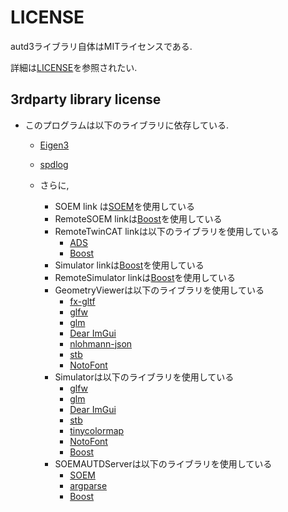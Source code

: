 # LICENSE

autd3ライブラリ自体はMITライセンスである.

詳細は[LICENSE](https://github.com/shinolab/autd3/blob/master/LICENSE)を参照されたい.

## 3rdparty library license

- このプログラムは以下のライブラリに依存している. 
  - [Eigen3](https://gitlab.com/libeigen/eigen) 
  - [spdlog](https://github.com/gabime/spdlog)

  - さらに,
    - SOEM link は[SOEM](https://github.com/OpenEtherCATsociety/SOEM)を使用している
    - RemoteSOEM linkは[Boost](https://www.boost.org/)を使用している
    - RemoteTwinCAT linkは以下のライブラリを使用している
      - [ADS](https://github.com/Beckhoff/ADS)
      - [Boost](https://www.boost.org/)
    - Simulator linkは[Boost](https://www.boost.org/)を使用している
    - RemoteSimulator linkは[Boost](https://www.boost.org/)を使用している
    - GeometryViewerは以下のライブラリを使用している
      - [fx-gltf](https://github.com/jessey-git/fx-gltf)
      - [glfw](https://github.com/glfw/glfw)
      - [glm](https://github.com/g-truc/glm)
      - [Dear ImGui](https://github.com/ocornut/imgui)
      - [nlohmann-json](https://github.com/nlohmann/json)
      - [stb](https://github.com/nothings/stb)
      - [NotoFont](https://github.com/notofonts/noto-fonts/blob/main/LICENSE)
    - Simulatorは以下のライブラリを使用している
      - [glfw](https://github.com/glfw/glfw)
      - [glm](https://github.com/g-truc/glm)
      - [Dear ImGui](https://github.com/ocornut/imgui)
      - [stb](https://github.com/nothings/stb)
      - [tinycolormap](https://github.com/yuki-koyama/tinycolormap)
      - [NotoFont](https://github.com/notofonts/noto-fonts/blob/main/LICENSE)
      - [Boost](https://www.boost.org/)
    - SOEMAUTDServerは以下のライブラリを使用している
      - [SOEM](https://github.com/OpenEtherCATsociety/SOEM)
      - [argparse](https://github.com/p-ranav/argparse)
      - [Boost](https://www.boost.org/)
